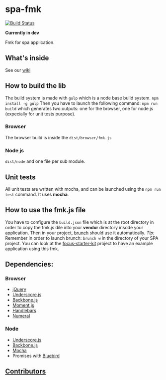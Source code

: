 spa-fmk
=======
[![Build Status](https://travis-ci.org/KleeGroup/focus.svg)](https://travis-ci.org/KleeGroup/focus.svg)

**Currently in dev**

Fmk for spa application.

## What's inside
See our [wiki](https://github.com/KleeGroup/focus/wiki)


## How to build the lib
The build system is made with `gulp` which is a node base build system. `npm install -g gulp`
Then you have to launch the following command: `npm run build` which generates two outputs: one for the browser, one for node js (expecially for unit tests purpose).

### Browser
The browser build is inside the `dist/browser/fmk.js`

### Node js
`dist/node` and one file per sub module.

## Unit tests
All unit tests are written with mocha, and can be launched using the `npm run test` command.
It uses **mocha**.

## How to use the fmk.js file

You have to configure the `build.json` file which is at the root directory in order to copy the fmk.js dile into your **vendor** directory insode your application.
Then in your project, [brunch](http://brunch.io) should use it automatically.
_Tip:_ Remember in order to launch brunch: `brunch w` in  the directory of your SPA project.
You can look at the [focus-starter-kit](https://github.com/KleeGroup/focus-starter-kit) project to have an example application using this fmk.

## Dependencies:

### Browser

- [jQuery](http://jquery.com)
- [Underscore.js](http://underscorejs.org/)
- [Backbone.js](http://backbonejs.org/)
- [Moment.js](http://momentjs.com/timezone/docs/)
- [Handlebars](http://handlebarsjs.com/)
- [Numeral](http://numeraljs.com/)


### Node
- [Underscore.js](http://underscorejs.org/)
- [Backbone.js](http://backbonejs.org/)
- [Mocha](http://visionmedia.github.io/mocha/)
- Promises with [Bluebird](https://github.com/petkaantonov/bluebird)

## [Contributors](https://github.com/KleeGroup/focus/graphs/contributors)
